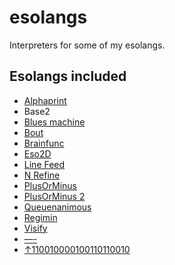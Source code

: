 # esolangs
Interpreters for some of my esolangs.

## Esolangs included
* [Alphaprint](https://www.esolangs.org/wiki/Alphaprint)
* Base2
* [Blues machine](https://www.esolangs.org/wiki/Blues_machine)
* [Bout](https://www.esolangs.org/wiki/Bout)
* [Brainfunc](https://www.esolangs.org/wiki/Brainfunc)
* [Eso2D](https://www.esolangs.org/wiki/Eso2D)
* [Line Feed](https://www.esolangs.org/wiki/Line_Feed)
* [N Refine](https://esolangs.org/wiki/N_Refine)
* [PlusOrMinus](https://www.esolangs.org/wiki/PlusOrMinus)
* [PlusOrMinus 2](https://www.esolangs.org/wiki/PlusOrMinus_2)
* [Queuenanimous](https://www.esolangs.org/wiki/Queuenanimous)
* [Regimin](https://www.esolangs.org/wiki/Regimin)
* [Visify](https://www.esolangs.org/wiki/Visify)
* [—-](https://www.esolangs.org/wiki/—-)
* [↑110010000100110110010](https://www.esolangs.org/wiki/↑110010000100110110010)
